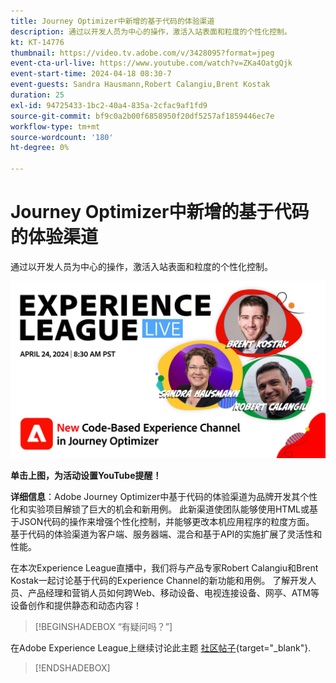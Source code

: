 ```yaml
---
title: Journey Optimizer中新增的基于代码的体验渠道
description: 通过以开发人员为中心的操作，激活入站表面和粒度的个性化控制。
kt: KT-14776
thumbnail: https://video.tv.adobe.com/v/3428095?format=jpeg
event-cta-url-live: https://www.youtube.com/watch?v=ZKa4OatgQjk
event-start-time: 2024-04-18 08:30-7
event-guests: Sandra Hausmann,Robert Calangiu,Brent Kostak
duration: 25
exl-id: 94725433-1bc2-40a4-835a-2cfac9af1fd9
source-git-commit: bf9c0a2b00f6858950f20df5257af1859446ec7e
workflow-type: tm+mt
source-wordcount: '180'
ht-degree: 0%

---
```


# Journey Optimizer中新增的基于代码的体验渠道

通过以开发人员为中心的操作，激活入站表面和粒度的个性化控制。

[![ExL LIVE 2024年1月17日](assets/WebBanner-Apr24-2024.jpg)](https://www.youtube.com/watch?v=ZKa4OatgQjk)

**单击上图，为活动设置YouTube提醒！**

**详细信息**：Adobe Journey Optimizer中基于代码的体验渠道为品牌开发其个性化和实验项目解锁了巨大的机会和新用例。 此新渠道使团队能够使用HTML或基于JSON代码的操作来增强个性化控制，并能够更改本机应用程序的粒度方面。 基于代码的体验渠道为客户端、服务器端、混合和基于API的实施扩展了灵活性和性能。

在本次Experience League直播中，我们将与产品专家Robert Calangiu和Brent Kostak一起讨论基于代码的Experience Channel的新功能和用例。 了解开发人员、产品经理和营销人员如何跨Web、移动设备、电视连接设备、网亭、ATM等设备创作和提供静态和动态内容！

>[!BEGINSHADEBOX “有疑问吗？”]

在Adobe Experience League上继续讨论此主题 [社区帖子](https://experienceleaguecommunities.adobe.com/t5/journey-optimizer-discussions/experience-league-live-post-session-discussion-new-code-based/m-p/668305#M205){target="_blank"}.

>[!ENDSHADEBOX]


